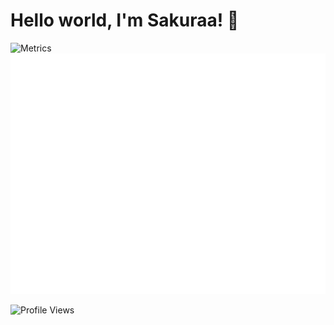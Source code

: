 
# Hello world, I'm Sakuraa! 👋

<picture>
  <img src="https://count.getloli.com/get/@SakuraaDevelopment?theme=rule34" alt="Metrics">
</picture>


<picture>
  <img src="/github-metrics.svg" alt="Metrics">
</picture>


![Profile Views](https://komarev.com/ghpvc/?username=SakuraaDevelopment&style=flat-square&color=orange)
